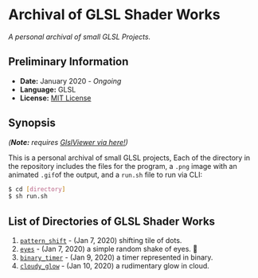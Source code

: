 # Archival of GLSL Shader Works

*A personal archival of small GLSL Projects.*

## Preliminary Information

- **Date:** January 2020 - *Ongoing*
- **Language:** GLSL
- **License:** [MIT License](./LICENSE)

## Synopsis

*(**Note:** requires [GlslViewer via here!](https://github.com/patriciogonzalezvivo/glslViewer "GlslViewer via here"))*

This is a personal archival of small GLSL projects, Each of the directory in the repository includes the files for the program, a `.png` image with an animated `.gif`of the output, and a `run.sh` file to run via CLI:

```bash
$ cd [directory]
$ sh run.sh
```

## List of Directories of GLSL Shader Works

001. [`pattern_shift`](./001-pattern_shift) - (Jan 7, 2020) shifting tile of dots.
002. [`eyes`](./002-eyes) - (Jan 7, 2020) a simple random shake of eyes. :eyes:
003. [`binary_timer`](./003-binary_timer) - (Jan 9, 2020) a timer represented in binary.
004. [`cloudy_glow`](./004-cloudy_glow) - (Jan 10, 2020) a rudimentary glow in cloud.
